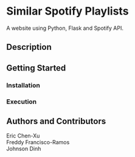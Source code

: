# Similar Spotify Playlists
A website using Python, Flask and Spotify API.

## Description

## Getting Started

### Installation

### Execution

## Authors and Contributors
Eric Chen-Xu <br>
Freddy Francisco-Ramos <br>
Johnson Dinh
